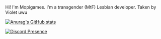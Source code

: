 Hi! I'm Mopigames.
I'm a transgender (MtF) Lesbian developer.
Taken by Violet uwu

[![Anurag's GitHub stats](https://github-readme-stats.vercel.app/api?username=anuraghazra)](https://github.com/anuraghazra/github-readme-stats)

[![Discord Presence](https://lanyard.cnrad.dev/api/1022189106614243350)](https://discord.com/users/1022189106614243350)
<!---
MopigamesYT/MopigamesYT is a ✨ special ✨ repository because its `README.md` (this file) appears on your GitHub profile.
You can click the Preview link to take a look at your changes.
--->
